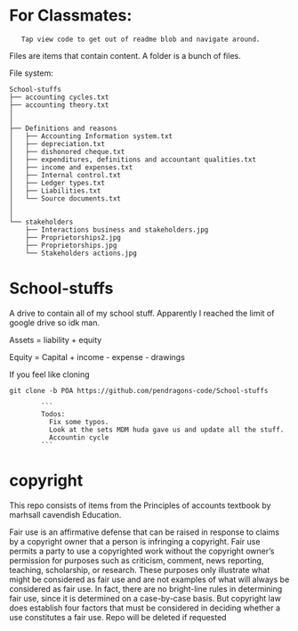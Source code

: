 # For Classmates:
       Tap view code to get out of readme blob and navigate around.          
       
Files are items that contain content. A folder is a bunch of files.          
              
File system:
```
School-stuffs
├── accounting cycles.txt
├── accounting theory.txt
│
│
├── Definitions and reasons
│   ├── Accounting Information system.txt
│   ├── depreciation.txt
│   ├── dishonored cheque.txt
│   ├── expenditures, definitions and accountant qualities.txt
│   ├── income and expenses.txt
│   ├── Internal control.txt
│   ├── Ledger types.txt
│   ├── Liabilities.txt
│   └── Source documents.txt
│
│
└── stakeholders
    ├── Interactions business and stakeholders.jpg
    ├── Proprietorships2.jpg
    ├── Proprietorships.jpg
    └── Stakeholders actions.jpg

```
# School-stuffs
A drive to contain all of my school stuff. Apparently I reached the limit of google drive so idk man.


      
Assets = liability + equity     
      
Equity = Capital + income - expense - drawings      


If you feel like cloning
```
git clone -b POA https://github.com/pendragons-code/School-stuffs
```

            
            
            ```
            Todos:
              Fix some typos.
              Look at the sets MDM huda gave us and update all the stuff.
              Accountin cycle
            ```
            
            
            
            
# copyright
This repo consists of items from the Principles of accounts textbook by marhsall cavendish Education.

Fair use is an affirmative defense that can be raised in response to claims by a copyright owner that a person is infringing a copyright. Fair use permits a party to use a copyrighted work without the copyright owner’s permission for purposes such as criticism, comment, news reporting, teaching, scholarship, or research. These purposes only illustrate what might be considered as fair use and are not examples of what will always be considered as fair use. In fact, there are no bright-line rules in determining fair use, since it is determined on a case-by-case basis. But copyright law does establish four factors that must be considered in deciding whether a use constitutes a fair use. Repo will be deleted if requested     
